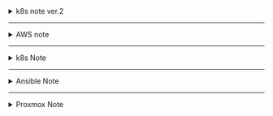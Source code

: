 <details><summary>k8s note ver.2</summary>

## 공통작업
- set hostname
- swapoff
- setenforce 0
- module set and load
  ```
  cat <<EOF | tee /etc/modules-load.d/k8s.conf
  > overlay
  > br_netfilter
  EOF

  modprobe br_netfilter
  modprobe overlay
  (트러블 슈팅시 가장 먼저 시도해볼것.)
  ```
  
- 커널 파라미터 수정(패킷이 iptables policy 따르도록)
  ```
  cat <<EOF | tee /etc/sysctl.d/k8s.conf
  net.bridge.bridge-nf-call-iptables = 1
  net.bridge.bridge-nf-call-ip6tables = 1
  net.ipv4.ip_forward = 1
  EOF
  ```
- 커널 파라미터 로딩 및 적용
   ```
   sysctl --system
   ```
- 로드된 커널 모듈 확인
  ```
  lsmod | grep br_netfilter
  lsmod | grep overlay
  ```
- 수정된 커널 파라미터 확인
  ```
  sysctl  net.bridge.bridge-nf-call-iptables net.bridge.bridge-nf-call-ip6tables net.ipv4.ip_forward
  ```
  
- install containderd
  ```
  dnf install containerd
  ```
- containerd 기본 설정값 파일 생성 및 수정
  ```
  containerd config default > /etc/containerd/config.toml

  vi /etc/containerd/config.toml
  [plugins."io.containerd.grpc.v1.cri".containerd.runtimes.runc.options]
	SystemdCgroup = true

  systemctl --now enable containerd
  ```

- installation
  https://kubernetes.io/docs/setup/production-environment/tools/kubeadm/install-kubeadm/#k8s-install-1

## Controller

- cmd setup
  ```
  mkdir -p $HOME/.kube
  sudo cp -i /etc/kubernetes/admin.conf $HOME/.kube/config
  sudo chown $(id -u):$(id -g) $HOME/.kube/config

  Alternatively, if you are the root user, you can run:

  export KUBECONFIG=/etc/kubernetes/admin.conf
  ```

- install network add-on
  ```
  open inbound ports if neeed (controller/worker)
  ex) edit instance security group to allow TCP 6783 and UDP 6783/6784 ports
  
  kubectl apply -f https://github.com/weaveworks/weave/releases/download/v2.8.1/weave-daemonset-k8s.yaml
  ```

- initialize
  ```
  kubeadm init
  kubeadm init --ignore-preflight-errors=NumCPU,Mem (시스템 자원 부족시)
  ```
- tokern re-issue
  ```
  kubeadm token create --print-join-command
  ```
  
## Worker
- kubeadm join
  
</details>
    
---

<details><summary>AWS note</summary>
	
- recover default VPC:
	```
	aws ec2 create-default-subnet --availability-zone us-west-2a
	```

 
</details>

---

<details><summary>k8s Note</summary>


- config for dualstack:
  ```
	vi kubeadm-config.yaml
	---
	apiVersion: kubeadm.k8s.io/v1beta3
	kind: ClusterConfiguration
	networking:
	  podSubnet: 10.244.0.0/16,fc00:10:244::/56
	  serviceSubnet: 10.96.0.0/16,fc00:10:96::/108
	---
	apiVersion: kubeadm.k8s.io/v1beta3
	kind: InitConfiguration
	localAPIEndpoint:
	  advertiseAddress: "192.168.10.10"
	  bindPort: 6443
	nodeRegistration:
	  kubeletExtraArgs:
	    node-ip: 192.168.10.10,2001:470:61bb:10::10

  	kubeadm init --config=kubeadm-config.yaml
  ```
  ```
  curl -OL https://github.com/flannel-io/flannel/releases/latest/download/kube-flannel.yml

	vi kube-flannel.yml (net-conf.json)

  	"EnableIPv6": true,
  	"IPv6Network" : "fc00:10:244::/56"

	kubectl apply -f kube-flannel.yml
  	kubectl get all -n kube-flannel
	kubectl get pods -A
	kubectl describe node [hostname] | grep Taints
	kubectl taint node [hostname] node-role.kubernetes.io/control-plane:NoSchedule-
  ```
- need to reboot(?) before join
   
- prevent auto-upgrading
  ```
  sudo apt-mark hold kubeadm
  sudo yum install -y kubelet kubeadm kubectl --disableexcludes=kubernetes
  ```
  
- change hostname
  ```
  vi /etc/hosts

  hostnamectl set-hostname [new_host_name] 
  ```
  
- disable swap
  ```
  vi /etc/fstab
  
  swappff -a
  ```
  
- container runtime config.
  ```
  containerd config default > /etc/containerd/config.toml
  
  vi /etc/containerd/config.toml

  [plugins."io.containerd.grpc.v1.cri".containerd.runtimes.runc.options]
  	SystemdCgroup = true

  systemctl restart containerd
  ```
  
- packet forward config.
  ```
	  vi /etc/sysctl.d/99-sysctl.conf
	  
	  net.ipv4.ip_forward=1
	  net.ipv6.conf.all.forwarding=1
  
	  sysctl -p
  ```
  
> ```/var/lib/kubelet/config.yaml``` will be created after ```kubeadm init```
	
</details>

---

<details><summary>Ansible Note</summary>

- changed ssh port
  ```
  .ini file
  
  [node ip] ansible_port=10022
  ```
  
- install community module
  ```
  ansible-galaxy collection install community.docker
  ```
  
- become sudo auth
  ```
  become: yes
  become_method: sudo
  become_user: root
  ```
  
- Remote host auth/permission problem
  ```
	/etc/ansible/ansible.cfg

	[privilege_escalation]
	become=True
	become_method=sudo
	become_user=root
	become_ask_pass=True
  ```
</details>

---

<details><summary>Proxmox Note</summary>

 - ubuntu VM(cloned) ip addr config.\
   mod ```/etc/netplan/[some-config.yaml]```\
   execute ```netplan apply``` / ```systemctl restart systemd-networkd```(optional)

- DNS setup\
  setup server via dnsmasq.\
  let LXCs use the DNS server.\
  change DNS on webUI or Use CLI CMD on promox host.
	```
	pct list
	pct set [CTID] --nameserver [IP addr]
	```

  > systemd config: fail.\
  NetworkManager config: fail \
  script after bootup: fail.\
  proxmox host config: fail.
---
- VLAN setup\
  On WebUI, make Vlan interface\
  Name it [linux bridge + .vlan tag]\
  Set IP addr. (no gateway)\
  ![image](https://github.com/hlrrr/infra/assets/74647150/f1f52ac1-37d1-4b24-8dba-798c171607b1)

  mod /etc/network/interfaces for NAT config on Vlan.\
  ```
  auto vmbr0
  iface vmbr0 inet static
          address 192.168.111.254/16
          gateway 192.168.0.1
          bridge-ports enp2s0
          bridge-stp off
          bridge-fd 0
          bridge-vlan-aware yes
          bridge-vids 2-4094
          post-up /sbin/ethtool -s enp2s0 wol g
  
  auto vmbr0.10
  iface vmbr0.10 inet static
          address 10.1.1.254/24
  
  # Post-up commands for routing and NAT
  post-up   echo 1 > /proc/sys/net/ipv4/ip_forward
  post-up ip route add 192.168.0.0/16 via 192.168.0.1 dev vmbr0
  post-up iptables -t nat -A POSTROUTING -s 10.1.1.0/24 -o vmbr0 -j MASQUERADE
  post-down iptables -t nat -D POSTROUTING -s 10.1.1.0/24 -o vmbr0 -j MASQUERADE
  ```
  
  On network tab of CT(or VM), add network the vlan device.\
  ![image](https://github.com/hlrrr/infra/assets/74647150/5d49ba03-dc28-408a-a225-f1b96d43225a)

---


- SSH setup\
```#PermitRootLogin prohibit-password```
</details>
